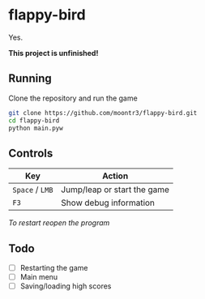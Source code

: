# flappy-bird

Yes.

**This project is unfinished!**

## Running

Clone the repository and run the game

```bash
git clone https://github.com/moontr3/flappy-bird.git
cd flappy-bird
python main.pyw
```

## Controls

| Key | Action |
|-----|-----|
| `Space` / `LMB` | Jump/leap or start the game |
| `F3` | Show debug information |

_To restart reopen the program_

## Todo

- [ ] Restarting the game
- [ ] Main menu
- [ ] Saving/loading high scores
